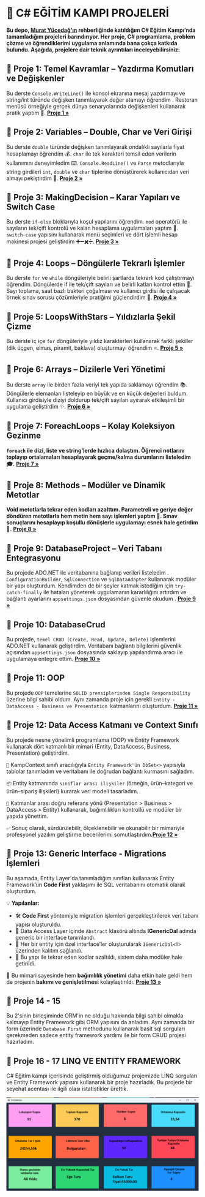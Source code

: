 
# 🔆 C# EĞİTİM KAMPI PROJELERİ

**Bu depo, [Murat Yücedağ'ın](https://www.youtube.com/@MurattYucedag) rehberliğinde katıldığım C# Eğitim Kampı’nda tamamladığım projeleri barındırıyor. Her proje, C# programlama, problem çözme ve öğrendiklerimi uygulama anlamında bana çokça katkıda bulundu. Aşağıda, projelere dair teknik ayrıntıları inceleyebilirsiniz:**


## 📀 Proje 1: Temel Kavramlar – Yazdırma Komutları ve Değişkenler

Bu derste `Console.WriteLine()` ile konsol ekranına mesaj yazdırmayı ve string/int türünde değişken tanımlayarak değer atamayı öğrendim . Restoran menüsü örneğiyle gerçek dünya senaryolarında değişkenleri kullanarak pratik yaptım 🍔.
**[Proje 1 »](01_MainSubjects/01_MainSubjects/Program.cs)**


## 📀 Proje 2: Variables – Double, Char ve Veri Girişi

Bu derste `double` türünde değişken tanımlayarak ondalıklı sayılarla fiyat hesaplamayı öğrendim 💰. `char` ile tek karakteri temsil eden verilerin kullanımını deneyimledim ⌨️. `Console.ReadLine()` ve `Parse` metodlarıyla string girdileri `int`, `double` ve `char` tiplerine dönüştürerek kullanıcıdan veri almayı pekiştirdim 🔄.
**[Proje 2 »](01_MainSubjects/02_Variables/Program.cs)**

## 📀 Proje 3: MakingDecision – Karar Yapıları ve Switch Case

Bu derste `if-else` bloklarıyla koşul yapılarını öğrendim. `mod` operatörü ile sayıların tek/çift kontrolü ve kalan hesaplama uygulamaları yaptım 🔢. `switch-case` yapısını kullanarak menü seçimleri ve dört işlemli hesap makinesi projesi geliştirdim ➕➖✖️➗.
**[Proje 3 »](01_MainSubjects/03_MakingDecision/Program.cs)**


## 📀 Proje 4: Loops – Döngülerle Tekrarlı İşlemler

Bu derste `for` ve `while` döngüleriyle belirli şartlarda tekrarlı kod çalıştırmayı öğrendim. Döngülerde if ile tek/çift sayıları ve belirli katları kontrol ettim 🔢. Sayı toplama, saat bazlı bakteri çoğalması ve kullanıcı girdisi ile çalışacak örnek sınav sorusu çözümleriyle pratiğimi güçlendirdim 💪.
**[Proje 4 »](01_MainSubjects/04_Loops/Program.cs)**


## 📀 Proje 5: LoopsWithStars – Yıldızlarla Şekil Çizme

Bu derste iç içe `for` döngüleriyle yıldız karakterleri kullanarak farklı şekiller (dik üçgen, elmas, piramit, baklava) oluşturmayı öğrendim ⭐️.
**[Proje 5 »](01_MainSubjects/05_LoopsWithStars/Program.cs)**


## 📀 Proje 6: Arrays – Dizilerle Veri Yönetimi

Bu derste `array` ile birden fazla veriyi tek yapıda saklamayı öğrendim 📚. Döngülerle elemanları listeleyip en büyük ve en küçük değerleri buldum. Kullanıcı girdisiyle diziyi doldurup tek/çift sayıları ayırarak etkileşimli bir uygulama geliştirdim ✨.
**[Proje 6 »](01_MainSubjects/06_Arrays/Program.cs)**


## 📀 Proje 7: ForeachLoops – Kolay Koleksiyon Gezinme

**`foreach` ile dizi, liste ve string’lerde hızlıca dolaştım. Öğrenci notlarını toplayıp ortalamaları hesaplayarak geçme/kalma durumlarını listeledim 🎓.**
**[Proje 7 »](01_MainSubjects/07_ForeachLoop/Program.cs)**


## 📀 Proje 8: Methods – Modüler ve Dinamik Metotlar

**Void metotlarla tekrar eden kodları azalttım. Parametreli ve geriye değer döndüren metotlarla hem metin hem sayı işlemleri yaptım 🧩. Sınav sonuçlarını hesaplayıp koşullu dönüşlerle uygulamayı esnek hale getirdim 🎯.**
**[Proje 8 »](01_MainSubjects/08_Methods/Program.cs)**

## 📀 Proje 9: DatabaseProject – Veri Tabanı Entegrasyonu

Bu projede ADO.NET ile veritabanına bağlanıp verileri listeledim .  `ConfigurationBuilder`, `SqlConnection` ve `SqlDataAdapter` kullanarak modüler bir yapı oluşturdum. Kendimden de bir şeyler katmak istediğim için  `try-catch-finally` ile hataları yöneterek uygulamanın kararlılığını artırdım ve bağlantı ayarlarını `appsettings.json` dosyasından güvenle okudum .
**[Proje 9 »](01_MainSubjects/09_DatabaseCrud/Program.cs)**

## 📀 Proje 10: DatabaseCrud

Bu projede, `temel CRUD (Create, Read, Update, Delete)` işlemlerini ADO.NET kullanarak geliştirdim. Veritabanı bağlantı bilgilerini güvenlik açısından `appsettings.json` dosyasında saklayıp yapılandırma aracı ile uygulamaya entegre ettim.
**[Proje 10 »](01_MainSubjects/10_DatabaseCrud/Program.cs)**

## 📀 Proje 11: OOP

Bu projede `OOP` temelerine `SOLID prensiplerinden Single Responsibility` üzerine bilgi sahibi oldum. Aynı zamanda proje için gerekli `Entity - DataAccess - Business ve Presentation `katmanlarını oluşturdum.
**[Proje 11 »](CSharpEgitimKampi301/)**

## 📀 Proje 12: Data Access Katmanı ve Context Sınıfı

Bu projede nesne yönelimli programlama (OOP) ve Entity Framework kullanarak dört katmanlı bir mimari (Entity, DataAccess, Business, Presentation) geliştirdim.

`🔗` KampContext sınıfı aracılığıyla `Entity Framework'ün DbSet<>` yapısıyla tablolar tanımladım ve veritabanı ile doğrudan bağlantı kurmasını sağladım.

`📦` Entity katmanında `sınıflar arası ilişkiler` (örneğin, ürün–kategori ve ürün–sipariş ilişkileri) kurarak veri modeli tasarladım.

`🔄` Katmanlar arası doğru referans yönü (Presentation > Business > DataAccess > Entity) kullanarak, bağımlılıkları kontrollü ve modüler bir yapıda yönettim.

`✅` Sonuç olarak, sürdürülebilir, ölçeklenebilir ve okunabilir bir mimariyle profesyonel yazılım geliştirme becerilerimi somutlaştırdım.**[Proje 12 »](CSharpEgitimKampi301/CSharpEgitimKampi301.DataAccessLayer/Context/KampContext.cs)**

## 📀 Proje 13: Generic Interface - Migrations İşlemleri

Bu aşamada, Entity Layer'da tanımladığım sınıfları kullanarak Entity Framework’ün **Code First** yaklaşımı ile SQL veritabanını otomatik olarak oluşturdum.

💡 **Yapılanlar:**

* 🛠️ **Code First** yöntemiyle migration işlemleri gerçekleştirilerek veri tabanı yapısı oluşturuldu.
* 📁 Data Access Layer içinde `Abstract` klasörü altında **IGenericDal** adında generic bir interface tanımlandı.
* 🔁 Her bir entity için özel interface’ler oluşturularak `IGenericDal<T>` üzerinden kalıtım sağlandı.
* 🧩 Bu yapı ile tekrar eden kodlar azaltıldı, sistem daha modüler hale getirildi.

🔧 Bu mimari sayesinde hem **bağımlılık yönetimi** daha etkin hale geldi hem de projenin **bakımı ve genişletilmesi** kolaylaştırıldı.
**[Proje 13 »](CSharpEgitimKampi301/)**


## 📀 Proje 14 - 15
Bu 2'sinin birleşiminde ORM'in ne olduğu hakkında bilgi sahibi olmakla kalmayıp Entity Framework gibi ORM yapısını da anladım. Aynı zamanda bir form üzerinde `Database First` methodunu kullanarak basit sql sorguları gerekmeden sadece entity framework yardımı ile bir form CRUD projesi hazırladım.

## 📀 Proje 16 - 17 LINQ VE ENTITY FRAMEWORK

C# Eğitim kampı içerisinde geliştirmiş olduğumuz projemizde LİNQ sorguları ve Entity Framework yapısını kullanarak bir proje hazırladık. Bu projede bir seyehat acentası ile ilgili olası istatistikler ürettik.

![Ekran Görüntüsü](CSharpEgitimKampi301//img/CSharpEgitimKampi.png)